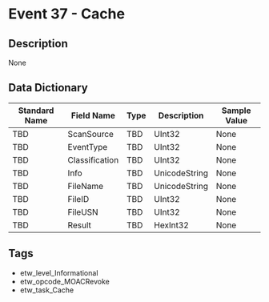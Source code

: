# Event 37 - Cache

## Description
None

## Data Dictionary
|Standard Name|Field Name|Type|Description|Sample Value|
|---|---|---|---|---|
|TBD|ScanSource|TBD|UInt32|None|None|
|TBD|EventType|TBD|UInt32|None|None|
|TBD|Classification|TBD|UInt32|None|None|
|TBD|Info|TBD|UnicodeString|None|None|
|TBD|FileName|TBD|UnicodeString|None|None|
|TBD|FileID|TBD|UInt32|None|None|
|TBD|FileUSN|TBD|UInt32|None|None|
|TBD|Result|TBD|HexInt32|None|None|

## Tags
* etw_level_Informational
* etw_opcode_MOACRevoke
* etw_task_Cache